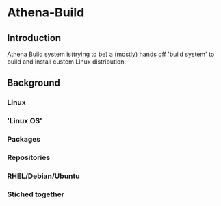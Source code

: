 # Athena-Build

## Introduction
Athena Build system is(trying to be) a (mostly) hands off 'build system' to build and install custom Linux distribution.

## Background

### Linux

### 'Linux OS'

### Packages

### Repositories

### RHEL/Debian/Ubuntu

### Stiched together



